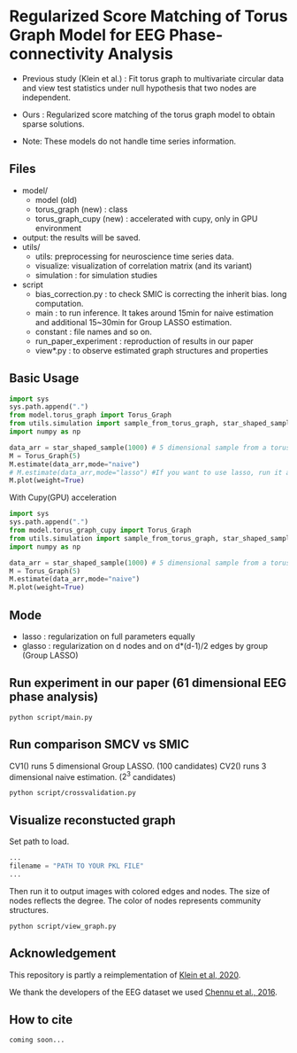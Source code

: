 # Regularized Score Matching of Torus Graph Model for EEG Phase-connectivity Analysis

* Previous study (Klein et al.) : Fit torus graph to multivariate circular data and view test statistics under null hypothesis that two nodes are independent. 

* Ours : Regularized score matching of the torus graph model to obtain sparse solutions.

* Note: These models do not handle time series information.

## Files
- model/
    - model (old)
    - torus_graph (new) : class
    - torus_graph_cupy (new) : accelerated with cupy, only in GPU environment
- output: the results will be saved.
- utils/
    - utils: preprocessing for neuroscience time series data. 
    - visualize: visualization of correlation matrix (and its variant)
    - simulation : for simulation studies
- script
    - bias_correction.py : to check SMIC is correcting the inherit bias. long computation.
    - main : to run inference. It takes around 15min for naive estimation and additional 15~30min for Group LASSO estimation.
    - constant : file names and so on.
    - run_paper_experiment : reproduction of results in our paper
    - view*.py : to observe estimated graph structures and properties

## Basic Usage
```python
import sys
sys.path.append(".")
from model.torus_graph import Torus_Graph
from utils.simulation import sample_from_torus_graph, star_shaped_sample
import numpy as np       

data_arr = star_shaped_sample(1000) # 5 dimensional sample from a torus graph
M = Torus_Graph(5)
M.estimate(data_arr,mode="naive")
# M.estimate(data_arr,mode="lasso") #If you want to use lasso, run it after naive estimation, otherwise it fails.
M.plot(weight=True)
```

With Cupy(GPU) acceleration
```python
import sys
sys.path.append(".")
from model.torus_graph_cupy import Torus_Graph
from utils.simulation import sample_from_torus_graph, star_shaped_sample
import numpy as np       

data_arr = star_shaped_sample(1000) # 5 dimensional sample from a torus graph
M = Torus_Graph(5)
M.estimate(data_arr,mode="naive")
M.plot(weight=True)
```

## Mode
- lasso : regularization on full parameters equally
- glasso : regularization on d nodes and on d*(d-1)/2 edges by group (Group LASSO)

## Run experiment in our paper (61 dimensional EEG phase analysis)
```
python script/main.py
```

## Run comparison SMCV vs SMIC
CV1() runs 5 dimensional Group LASSO.  (100 candidates)
CV2() runs 3 dimensional naive estimation. ($2^3$ candidates)

```
python script/crossvalidation.py
```

## Visualize reconstucted graph
Set path to load.
```script/view_graph.py
...
filename = "PATH TO YOUR PKL FILE"
...
```
Then run it to output images with colored edges and nodes. The size of nodes reflects the degree. The color of nodes represents community structures.
```
python script/view_graph.py
```

## Acknowledgement
This repository is partly a reimplementation of [Klein et al, 2020](https://projecteuclid.org/journals/annals-of-applied-statistics/volume-14/issue-2/Torus-graphs-for-multivariate-phase-coupling-analysis/10.1214/19-AOAS1300.full).

We thank the developers of the EEG dataset we used [Chennu et al., 2016](https://www.repository.cam.ac.uk/items/b7817912-50b5-423b-882e-978fb39a49df).


## How to cite
```
coming soon...
```
